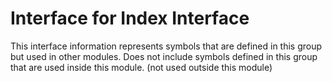 
# Interface for Index Interface
This interface information represents symbols that are defined in this group but used in other modules.  Does not include symbols defined in this group that are used inside this module.
(not used outside this module)
